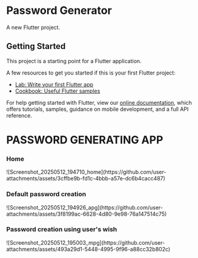 # Password Generator

A new Flutter project.

## Getting Started

This project is a starting point for a Flutter application.

A few resources to get you started if this is your first Flutter project:

- [Lab: Write your first Flutter app](https://flutter.dev/docs/get-started/codelab)
- [Cookbook: Useful Flutter samples](https://flutter.dev/docs/cookbook)

For help getting started with Flutter, view our
[online documentation](https://flutter.dev/docs), which offers tutorials,
samples, guidance on mobile development, and a full API reference.
# PASSWORD GENERATING APP
<h3>Home</h3>
![Screenshot_20250512_194710_home](https://github.com/user-attachments/assets/3cffbe9b-fd1c-4bbb-a57e-dc6b4cacc487)
<!-- <img src="screenshots/pwdgen.jpg" /> -->
<h3>Default password creation</h3>
![Screenshot_20250512_194926_apg](https://github.com/user-attachments/assets/3f8199ac-6628-4d80-9e98-76a147514c75)
<!-- <img src="screenshots/Screenshot_20220702-072726.jpg" /> -->
<h3>Password creation using user's wish</h3>
![Screenshot_20250512_195003_mpg](https://github.com/user-attachments/assets/493a29d1-5448-4995-9f96-a88cc32b802c)
<!-- <img src="screenshots/Screenshot_20220702-072730.jpg" /> -->
